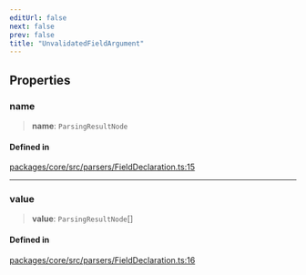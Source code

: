 ```yaml
---
editUrl: false
next: false
prev: false
title: "UnvalidatedFieldArgument"
---
```


## Properties

### name

> **name**: `ParsingResultNode`

#### Defined in

[packages/core/src/parsers/FieldDeclaration.ts:15](https://github.com/mProjectsCode/obsidian-meta-bind-plugin/blob/f6219a613aed1d40ff7f62bc1faab53d3dd969bb/packages/core/src/parsers/FieldDeclaration.ts#L15)

***

### value

> **value**: `ParsingResultNode`[]

#### Defined in

[packages/core/src/parsers/FieldDeclaration.ts:16](https://github.com/mProjectsCode/obsidian-meta-bind-plugin/blob/f6219a613aed1d40ff7f62bc1faab53d3dd969bb/packages/core/src/parsers/FieldDeclaration.ts#L16)
